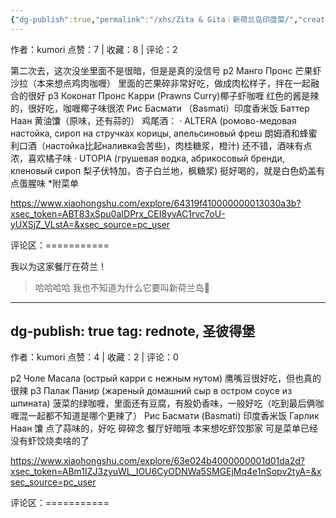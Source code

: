 ```yaml
---
{"dg-publish":true,"permalink":"/xhs/Zita & Gita｜新荷兰岛印度菜/","created":"2025-03-17T22:25:41.696+08:00","updated":"2025-03-17T22:37:16.135+08:00"}
---
```


作者：kumori
点赞：7   |   收藏：8   |   评论：2

第二次去，这次没坐里面不是很暗，但是是真的没信号
p2 Манго Пронс 芒果虾沙拉（本来想点鸡肉咖喱） 里面的芒果碎非常好吃，做成肉松样子，拌在一起融合的很好
p3 Коконат Пронс Карри (Prawns Curry)椰子虾咖喱 红色的酱是辣的，很好吃，咖喱椰子味很浓
Рис Басмати （Basmati）印度香米饭
Баттер Наан 黄油馕（原味，还有蒜的）
鸡尾酒：
· ALTERA (ромово-медовая настойка, сироп на стручках корицы, апельсиновый фреш 朗姆酒和蜂蜜利口酒（настойка比起наливка会苦些)，肉桂糖浆，橙汁) 还不错，酒味有点浓，喜欢橘子味
· UTOPIA (грушевая водка, абрикосовый бренди, кленовый сироп 梨子伏特加，杏子白兰地，枫糖浆) 挺好喝的，就是白色奶盖有点蛋腥味
*附菜单

https://www.xiaohongshu.com/explore/64319f410000000013030a3b?xsec_token=ABT83xSpu0aIDPrx_CEI8yvAC1rvc7oU-yUXSjZ_VLstA=&xsec_source=pc_user

评论区：===========

我以为这家餐厅在荷兰！

> 哈哈哈哈 我也不知道为什么它要叫新荷兰岛🤣
---
dg-publish: true
tag: rednote, 圣彼得堡
---
作者：kumori
点赞：4   |   收藏：2   |   评论：0

p2 Чоле Масала (острый карри с нежным нутом) 鹰嘴豆很好吃，但也真的很辣
p3 Палак Панир (жареный домашний сыр в остром соусе из шпината) 菠菜的绿咖喱，里面还有豆腐，有股奶香味，一般好吃（吃到最后俩咖喱混一起都不知道是哪个更辣了）
Рис Басмати (Basmati) 印度香米饭
Гарлик Наан 馕 点了蒜味的，好吃
碎碎念 餐厅好暗哦 本来想吃虾饺那家 可是菜单已经没有虾饺烧卖啥的了

https://www.xiaohongshu.com/explore/63e024b4000000001d01da2d?xsec_token=ABm1IZJ3zyuWL_IOU6CyODNWa5SMGEjMq4e1nSopv2tyA=&xsec_source=pc_user

评论区：===========

